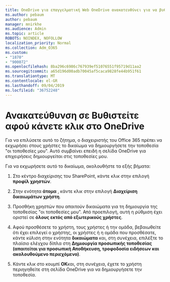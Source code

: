 ```yaml
---
title: OneDrive για επαγγελματική Web OneDrive ανακατευθύνει για να βυθιστείτε
ms.author: pebaum
author: pebaum
manager: mnirkhe
ms.audience: Admin
ms.topic: article
ROBOTS: NOINDEX, NOFOLLOW
localization_priority: Normal
ms.collection: Adm_O365
ms.custom:
- "1870"
- "900072"
ms.openlocfilehash: 8ba296c6986c767939ef51076551f95719d11aa2
ms.sourcegitcommit: a65d196d00adb70045af5caca9828fe44b951f61
ms.translationtype: MT
ms.contentlocale: el-GR
ms.lasthandoff: 09/04/2019
ms.locfileid: "36752248"
---
```

# <a name="redirected-to-delve-after-you-click-onedrive"></a>Ανακατεύθυνση σε Βυθιστείτε αφού κάνετε κλικ στο OneDrive

Για να επιλύσετε αυτό το ζήτημα, ο διαχειριστής του Office 365 πρέπει να εκχωρήσει στους χρήστες το δικαίωμα να δημιουργήσετε την τοποθεσία "οι τοποθεσίες μου". Αυτό συμβαίνει επειδή η σελίδα OneDrive για επιχειρήσεις δημιουργείται στις τοποθεσίες μου.

Για να εκχωρήσετε αυτό το δικαίωμα, ακολουθήστε τα εξής βήματα:

1. Στο κέντρο διαχείρισης του SharePoint, κάντε κλικ στην επιλογή **προφίλ χρηστών**.

2. Στην ενότητα **άτομα** , κάντε κλικ στην επιλογή **Διαχείριση δικαιωμάτων χρήστη**.

3. Προσθήκη χρηστών που απαιτούν δικαιώματα για τη δημιουργία της τοποθεσίας "οι τοποθεσίες μου". Από προεπιλογή, αυτή η ρύθμιση έχει οριστεί σε **όλους εκτός από εξωτερικούς χρήστες**.

4. Αφού προσθέσετε το χρήστη, τους χρήστες ή την ομάδα, βεβαιωθείτε ότι έχει επιλεγεί ο χρήστης, οι χρήστες ή η ομάδα που προσθέσατε, κάντε κύλιση στην ενότητα **δικαιώματα** και, στη συνέχεια, επιλέξτε το πλαίσιο ελέγχου δίπλα στη **Δημιουργία προσωπικής τοποθεσίας (απαιτείται για προσωπική Αποθήκευση, τροφοδοσία ειδήσεων και ακολουθούμενο περιεχόμενο)**.

5. Κάντε κλικ στο κουμπί **OK**και, στη συνέχεια, έχετε το χρήστη περιηγηθείτε στη σελίδα OneDrive για να δημιουργήσετε την τοποθεσία.
